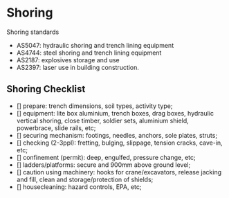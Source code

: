 # Shoring
Shoring standards
 - AS5047: hydraulic shoring and trench lining equipment
 - AS4744: steel shoring and trench lining equipment
 - AS2187: explosives storage and use
 - AS2397: laser use in building construction.

## Shoring Checklist
 - [] prepare: trench dimensions, soil types, activity type;
 - [] equipment: lite box aluminium, trench boxes, drag boxes, hydraulic vertical shoring, close timber, soldier sets, aluminium shield, powerbrace, slide rails, etc;
 - [] securing mechanism: footings, needles, anchors, sole plates, struts;
 - [] checking (2-3ppl): fretting, bulging, slippage, tension cracks, cave-in, etc;
 - [] confinement (permit): deep, engulfed, pressure change, etc;
 - [] ladders/platforms: secure and 900mm above ground level;
 - [] caution using machinery: hooks for crane/excavators, release jacking and fill, clean and storage/protection of shields;
 - [] housecleaning: hazard controls, EPA, etc;


